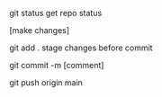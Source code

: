 git status get repo status

[make changes]

git add . stage changes before commit

git commit -m [comment]

git push origin main
